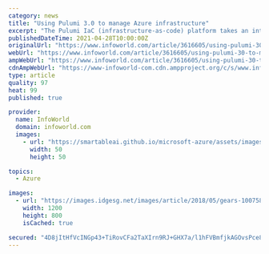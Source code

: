 ```yaml
---
category: news
title: "Using Pulumi 3.0 to manage Azure infrastructure"
excerpt: "The Pulumi IaC (infrastructure-as-code) platform takes an interesting route to delivering cloud infrastructures. Instead of using a domain-specific language like Bicep or declarative configurations like Azure’s ARM templates,"
publishedDateTime: 2021-04-28T10:00:00Z
originalUrl: "https://www.infoworld.com/article/3616605/using-pulumi-30-to-manage-azure-infrastructure.html"
webUrl: "https://www.infoworld.com/article/3616605/using-pulumi-30-to-manage-azure-infrastructure.html"
ampWebUrl: "https://www.infoworld.com/article/3616605/using-pulumi-30-to-manage-azure-infrastructure.amp.html"
cdnAmpWebUrl: "https://www-infoworld-com.cdn.ampproject.org/c/s/www.infoworld.com/article/3616605/using-pulumi-30-to-manage-azure-infrastructure.amp.html"
type: article
quality: 97
heat: 99
published: true

provider:
  name: InfoWorld
  domain: infoworld.com
  images:
    - url: "https://smartableai.github.io/microsoft-azure/assets/images/organizations/infoworld.com-50x50.jpg"
      width: 50
      height: 50

topics:
  - Azure

images:
  - url: "https://images.idgesg.net/images/article/2018/05/gears-100758212-large.jpg"
    width: 1200
    height: 800
    isCached: true

secured: "4D8jItHfVcINGp43+TiRovCFa2TaXIrn9RJ+GHX7a/l1hFVBmfjkAGOvsPce8HxQ4gOGOzXkhvMLFmRsJpMvJ65/UcMHC9ZK0uHmjZPSN78mp6mhnMFM8eBBhIAEWQK7Nr9yXGsiKEGYpV4s1/IeHdMowTlpRXlJFRPfqN2iSv80IsBeGDdU9pjxsLFP7NH9qT5Thn3OiCgtiCQORFE1gY8cTJUJrg44wuQeMqNXxvIAKQGUIyQFFUykwLmbFMQeK4RLoH2FGWbGMmJ2We5hTr6b02JDqL/GmY+Ami57xAnbKUM+pZktQ0nBT3FNXRGfLQiDHr+PUoh8x/DfPQaqb/O+zMiMpif2fA3aIis9Seg=;s9mzi5HkMhtXNd1lYC2YWw=="
---
```


